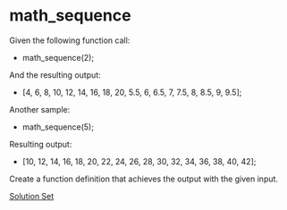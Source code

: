 # math_sequence

Given the following function call:
- math_sequence(2);

And the resulting output:
- [4, 6, 8, 10, 12, 14, 16, 18, 20, 5.5, 6, 6.5, 7, 7.5, 8, 8.5, 9, 9.5];

Another sample:
- math_sequence(5);

Resulting output: 
- [10, 12, 14, 16, 18, 20, 22, 24, 26, 28, 30, 32, 34, 36, 38, 40, 42];

Create a function definition that achieves the output with the given input. 

<a href="https://jsbin.com/hirunic/edit?js,console" target="_blank">Solution Set</a>


